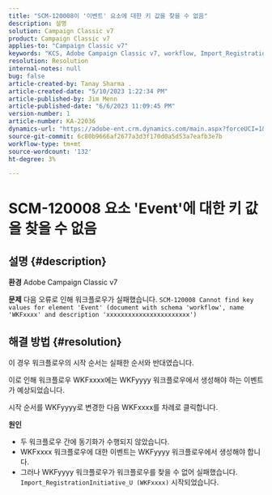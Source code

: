 ```yaml
---
title: "SCM-120008이 '이벤트' 요소에 대한 키 값을 찾을 수 없음"
description: 설명
solution: Campaign Classic v7
product: Campaign Classic v7
applies-to: "Campaign Classic v7"
keywords: "KCS, Adobe Campaign Classic v7, workflow, Import_RegistrationInitiative_U, 오류, 문제 해결, ACC, 찾기, 키 값, SCM-120008"
resolution: Resolution
internal-notes: null
bug: false
article-created-by: Tanay Sharma .
article-created-date: "5/10/2023 1:22:34 PM"
article-published-by: Jim Menn
article-published-date: "6/6/2023 11:09:45 PM"
version-number: 1
article-number: KA-22036
dynamics-url: "https://adobe-ent.crm.dynamics.com/main.aspx?forceUCI=1&pagetype=entityrecord&etn=knowledgearticle&id=37abd0b7-35ef-ed11-8849-6045bd0065b6"
source-git-commit: 6c80b9666af2677a3d3f170d0a5d53a7eafb3e7b
workflow-type: tm+mt
source-wordcount: '132'
ht-degree: 3%

---
```


# SCM-120008 요소 &#39;Event&#39;에 대한 키 값을 찾을 수 없음

## 설명 {#description}


<b>환경</b>
Adobe Campaign Classic v7

<b>문제</b>
다음 오류로 인해 워크플로우가 실패했습니다.
`SCM-120008 Cannot find key values for element 'Event' (document with schema 'workflow', name 'WKFxxxx' and description 'xxxxxxxxxxxxxxxxxxxxxxx')`

## 해결 방법 {#resolution}


이 경우 워크플로우의 시작 순서는 실패한 순서와 반대였습니다.

이로 인해 워크플로우 WKFxxxx에는 WKFyyyy 워크플로우에서 생성해야 하는 이벤트가 예상되었습니다.

시작 순서를 WKFyyyy로 변경한 다음 WKFxxxx를 차례로 클릭합니다.

<b>원인</b>

- 두 워크플로우 간에 동기화가 수행되지 않았습니다.
- WKFxxxx 워크플로우에 대한 이벤트는 WKFyyyy 워크플로우에서 생성해야 합니다.
- 그러나 WKFyyyy 워크플로우가 워크플로우를 찾을 수 없어 실패했습니다. `Import_RegistrationInitiative_U (WKFxxxx)` 시작되었습니다.



